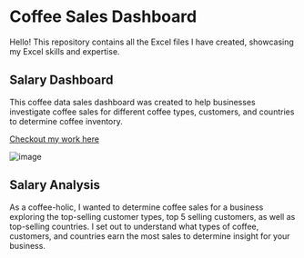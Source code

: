 # Coffee Sales Dashboard

Hello! This repository contains all the Excel files I have created, showcasing my Excel skills and expertise.

## Salary Dashboard
This coffee data sales dashboard was created to help businesses investigate coffee sales for different coffee types, customers, and countries to determine coffee inventory.

[Checkout my work here](Coffee_Sales_Dashboard)

![image](https://github.com/user-attachments/assets/70a1e424-3b9d-4c0d-a999-b83c3dd8f9c3)

## Salary Analysis
As a coffee-holic, I wanted to determine coffee sales for a business exploring the top-selling customer types, top 5 selling customers, as well as top-selling countries. 
I set out to understand what types of coffee, customers, and countries earn the most sales to determine insight for your business.
